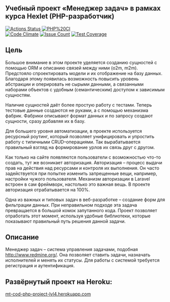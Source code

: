 ## Учебный проект «Менеджер задач» в рамках курса Hexlet (PHP-разработчик)

[![Actions Status](https://github.com/MT-cod/php-project-lvl4/workflows/hexlet-check/badge.svg)](https://github.com/MT-cod/php-project-lvl4/actions)
[![PHP%20CI](https://github.com/MT-cod/php-project-lvl4/workflows/PHP%20CI/badge.svg)](https://github.com/MT-cod/php-project-lvl4/actions)
<br>
[![Code Climate](https://codeclimate.com/github/MT-cod/php-project-lvl4/badges/gpa.svg)](https://codeclimate.com/github/MT-cod/php-project-lvl4)
[![Issue Count](https://codeclimate.com/github/MT-cod/php-project-lvl4/badges/issue_count.svg)](https://codeclimate.com/github/MT-cod/php-project-lvl4/issues)
[![Test Coverage](https://codeclimate.com/github/MT-cod/php-project-lvl4/badges/coverage.svg)](https://codeclimate.com/github/MT-cod/php-project-lvl4/coverage)

<h2>Цель</h2>

<p>Большое внимание в этом проекте уделяется созданию сущностей с помощью ORM и описанию связей между ними (o2m, m2m). Предстояло спроектировать модели и их отображение на базу данных. Благодаря этому появилась возможность повысить уровень абстракции и оперировать не сырыми данными, а связанными наборами объектов с удобным (семантическим) доступом к зависимым сущностям.</p>

<p>Наличие сущностей даёт более простую работу с тестами. Теперь тестовые данные создаются не руками, а с помощью механизма фабрик. Фабрики описывают формат данных и по запросу создают сущности, сразу добавляя их в базу.</p>

<p>Для большего уровня автоматизации, в проекте используется ресурсный роутинг, который позволяет унифицировать и упростить работу с типичными CRUD–операциями. Так вырабатывается правильный взгляд на формирование урлов их связь друг с другом.</p>

<p>Как только на сайте появляются пользователи с возможностью что-то создать, тут же возникает авторизация. Авторизация – процесс выдачи прав на действия над ресурсами и контроля их выполнения. Он часто задействуется при попытке изменить запрещенные вещи, например, настройки чужого пользователя. Механизм авторизации в Laravel встроен в сам фреймворк, настолько это важная вещь. В проекте авторизация отрабатывается на 100%.</p>

<p>Одна из важных и типовых задач в веб-разработке – создание форм для фильтрации данных. При неправильном подходе эта задача превращается в большой комок запутанного кода. Проект позволяет отработать этот момент, используя удобные библиотеки, которые показывают правильный путь решения данной задачи.</p>

<h2>Описание</h2>
<p>Менеджер задач – система управления задачами, подобная <a href="http://www.redmine.org/" target="_blank">http://www.redmine.org/</a>. Она позволяет ставить задачи, назначать исполнителей и менять их статусы. Для работы с системой требуется регистрация и аутентификация.</p>

## Развёрнутый проект на Heroku:
<a href="https://mt-cod-php-project-lvl4.herokuapp.com/">mt-cod-php-project-lvl4.herokuapp.com</a>
